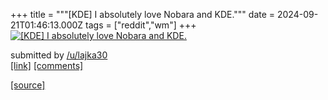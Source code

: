 +++
title = """[KDE] I absolutely love Nobara and KDE."""
date = 2024-09-21T01:46:13.000Z
tags = ["reddit","wm"]
+++
[![[KDE] I absolutely love Nobara and KDE.](https://preview.redd.it/k2rltzu8i2qd1.png?width=640&crop=smart&auto=webp&s=31a698c97e28d612de4e4d4193a0315a517128f9 "[KDE] I absolutely love Nobara and KDE.")](https://www.reddit.com/r/unixporn/comments/1fls7go/kde_i_absolutely_love_nobara_and_kde/)

submitted by [/u/lajka30](https://www.reddit.com/user/lajka30)  
[\[link\]](https://i.redd.it/k2rltzu8i2qd1.png) [\[comments\]](https://www.reddit.com/r/unixporn/comments/1fls7go/kde_i_absolutely_love_nobara_and_kde/)

[[source]](https://www.reddit.com/r/unixporn/comments/1fls7go/kde_i_absolutely_love_nobara_and_kde/)
